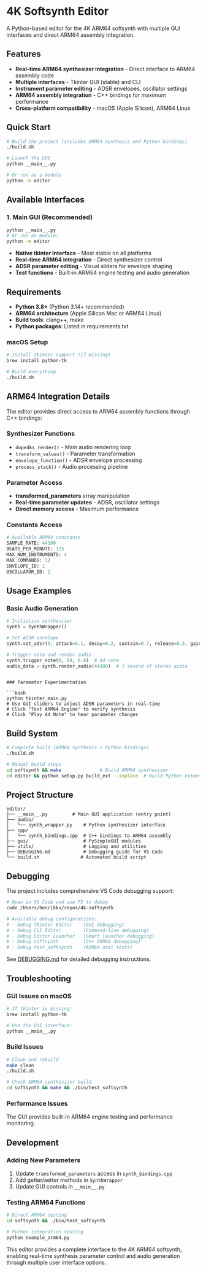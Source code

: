 # 4K Softsynth Editor

A Python-based editor for the 4K ARM64 softsynth with multiple GUI interfaces and direct ARM64 assembly integration.

## Features

- **Real-time ARM64 synthesizer integration** - Direct interface to ARM64 assembly code
- **Multiple interfaces** - Tkinter GUI (stable) and CLI
- **Instrument parameter editing** - ADSR envelopes, oscillator settings
- **ARM64 assembly integration** - C++ bindings for maximum performance
- **Cross-platform compatibility** - macOS (Apple Silicon), ARM64 Linux

## Quick Start

```bash
# Build the project (includes ARM64 synthesis and Python bindings)
./build.sh

# Launch the GUI
python __main__.py

# Or run as a module
python -m editor
```

## Available Interfaces

### 1. Main GUI (Recommended)

```bash
python __main__.py
# Or run as module:
python -m editor
```

- **Native tkinter interface** - Most stable on all platforms
- **Real-time ARM64 integration** - Direct synthesizer control
- **ADSR parameter editing** - Visual sliders for envelope shaping
- **Test functions** - Built-in ARM64 engine testing and audio generation

## Requirements

- **Python 3.8+** (Python 3.14+ recommended)
- **ARM64 architecture** (Apple Silicon Mac or ARM64 Linux)
- **Build tools**: clang++, make
- **Python packages**: Listed in requirements.txt

### macOS Setup

```bash
# Install tkinter support (if missing)
brew install python-tk

# Build everything
./build.sh
```

## ARM64 Integration Details

The editor provides direct access to ARM64 assembly functions through C++ bindings:

### Synthesizer Functions

- `dope4ks_render()` - Main audio rendering loop
- `transform_values()` - Parameter transformation
- `envelope_function()` - ADSR envelope processing
- `process_stack()` - Audio processing pipeline

### Parameter Access

- **transformed_parameters** array manipulation
- **Real-time parameter updates** - ADSR, oscillator settings
- **Direct memory access** - Maximum performance

### Constants Access

```python
# Available ARM64 constants
SAMPLE_RATE: 44100
BEATS_PER_MINUTE: 125
MAX_NUM_INSTRUMENTS: 4
MAX_COMMANDS: 32
ENVELOPE_ID: 1
OSCILLATOR_ID: 2
```

## Usage Examples

### Basic Audio Generation

```python
# Initialize synthesizer
synth = SynthWrapper()

# Set ADSR envelope
synth.set_adsr(0, attack=0.1, decay=0.2, sustain=0.7, release=0.5, gain=0.8)

# Trigger note and render audio
synth.trigger_note(0, 69, 0.8)  # A4 note
audio_data = synth.render_audio(44100)  # 1 second of stereo audio
```

````

### Parameter Experimentation

```bash
python tkinter_main.py
# Use GUI sliders to adjust ADSR parameters in real-time
# Click "Test ARM64 Engine" to verify synthesis
# Click "Play A4 Note" to hear parameter changes
````

## Build System

```bash
# Complete build (ARM64 synthesis + Python bindings)
./build.sh

# Manual build steps
cd softsynth && make              # Build ARM64 synthesizer
cd editor && python setup.py build_ext --inplace  # Build Python extension
```

## Project Structure

```
editor/
├── __main__.py         # Main GUI application (entry point)
├── audio/
│   └── synth_wrapper.py    # Python synthesizer interface
├── cpp/
│   └── synth_bindings.cpp  # C++ bindings to ARM64 assembly
├── gui/                    # PySimpleGUI modules
├── utils/                  # Logging and utilities
├── DEBUGGING.md            # Debugging guide for VS Code
└── build.sh               # Automated build script
```

## Debugging

The project includes comprehensive VS Code debugging support:

```bash
# Open in VS Code and use F5 to debug
code /Users/henrikku/repos/4k-softsynth

# Available debug configurations:
# - Debug Tkinter Editor    (GUI debugging)
# - Debug CLI Editor        (Command-line debugging)
# - Debug Editor Launcher   (Smart launcher debugging)
# - Debug softsynth         (C++ ARM64 debugging)
# - Debug test_softsynth    (ARM64 unit tests)
```

See [DEBUGGING.md](DEBUGGING.md) for detailed debugging instructions.

## Troubleshooting

### GUI Issues on macOS

```bash
# If tkinter is missing:
brew install python-tk

# Use the GUI interface:
python __main__.py
```

### Build Issues

```bash
# Clean and rebuild
make clean
./build.sh

# Check ARM64 synthesizer build
cd softsynth && make && ./bin/test_softsynth
```

### Performance Issues

The GUI provides built-in ARM64 engine testing and performance monitoring.

## Development

### Adding New Parameters

1. Update `transformed_parameters` access in `synth_bindings.cpp`
2. Add getter/setter methods in `SynthWrapper`
3. Update GUI controls in `__main__.py`

### Testing ARM64 Functions

```bash
# Direct ARM64 testing
cd softsynth && ./bin/test_softsynth

# Python integration testing
python example_arm64.py
```

This editor provides a complete interface to the 4K ARM64 softsynth, enabling real-time synthesis parameter control and audio generation through multiple user interface options.
